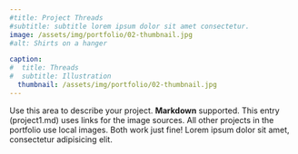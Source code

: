```yaml
---
#title: Project Threads
#subtitle: subtitle lorem ipsum dolor sit amet consectetur.
image: /assets/img/portfolio/02-thumbnail.jpg
#alt: Shirts on a hanger

caption:
#  title: Threads
#  subtitle: Illustration
  thumbnail: /assets/img/portfolio/02-thumbnail.jpg
---
```


Use this area to describe your project. **Markdown** supported. This entry (project1.md) uses links for the image sources. All other projects in the portfolio use local images. Both work just fine! Lorem ipsum dolor sit amet, consectetur adipisicing elit.

